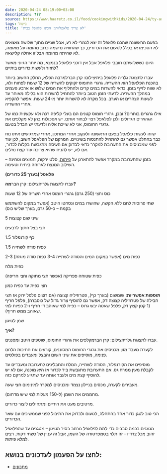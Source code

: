 ```yaml
---
date: 2020-04-24 08:19:00+03:00
description: ???
source: https://www.haaretz.co.il/food/cookingwithkids/2020-04-24/ty-article/0000017f-f897-d044-adff-fbff71fc0000
tags: בישול
title: 'לא צריך פלאפליות: הכינו פלאפל בבית'
---
```


בפעם הראשונה שהכנו פלאפל זה יצא לגמרי לא רע, אבל שניים מתוך שלושה צאצאים לא הסכימו אז בכלל לטעום את הכדורים, כך שהחוויה נרשמה כרוב מהומה על מאומה, לא שהיתה מהומה אבל זו אחלה קלישאה. 

היום כששלושתם חובבי פלאפל אבל אין דוכני פלאפל בנמצא, מה יותר הגיוני מאשר לחזור ולעשות כדורים ביתיים? 

 עברו לתצוגת גלריה פלאפל ביתיצילום: קרן הברלמרבה הפלא, החלק החשוב ביותר בהכנת הפלאפל הוא ההשריה. גרגרי החומוס זקוקים להשריה של 12 שעות לפחות ולא, לא שווה לזייף בזמן. כדאי להשרות במים קרים ולהחליף את המים שלוש או ארבע פעמים במהלך ההשריה. לדעתי הזמן הטוב ביותר להתחיל להשרות הוא בלילה מאוחר עד לשעות הצהרים או הערב. בכל מקרה לא להשרות יותר מ-24 שעות. אפשר להקפיא אחרי ההשריה. 

אילו גרגרים בוחרים? ובכן, גרגרי חומוס קטנים הם בעלי קליפה רכה ולא עקשנית כמו של הגרגירים הגדולים ולכן לפלאפל רצוי לבחור אותם. יש אסכולות בהן לא מקלפים את גרגרי החומוס, אני לא שייכת אליה ולדעתי יש הבדל בטעם. 

שווה לעשות פלאפל בפעם הראשונה ולעקוב אחרי המתכון, אחרי שמרגישים איתו נוח כבר בהחלט אפשר גם להתחיל להתנסות בשינויים. המרקם של הפלאפל חשוב, לכן עוד לפני שמכניסים את התערובת למקרר כדאי לבדוק אם העיסה מתגבשת בקלות לכדור, אם לא, יש להניח שהיא צריכה עוד קצת נוזלים. 

בזמן שהתערובת במקרר אפשר להתארגן על [פיתות](/food/eyal-shani/2008-01-08/ty-article/0000017f-e636-da9b-a1ff-ee7f03eb0000), סלט ירקות, חמוצים וטחינה – השילוב המנצח לארוחה ביתית וטעימה. 

**פלאפל (בערך 25 כדורים)** 

 עברו לתצוגת גלריהצילום: קרן הבר**מה?** 

כוס וחצי (250 גרם) גרגרי חומוס אחרי השריה של 12 שעות 

שתי פרוסות לחם ללא הקשה, שהושרו במים ונסחטו היטב (אפשר במקום להשתמש בקמח – כ-50 גרם, בערך שליש כוס) 

5 שיני שום קצוצות 

חצי בצל חתוך לרבעים 

1.5 כף קורנפלור 

1.5 כפית סודה לשתייה 

2-3 כפות מים (אפשר במקום המים והסודה לשתייה 3-4 כפות סודה מוגזת) 

כפית מלח 

כפית שטוחה פפריקה (אפשר חצי מתוקה וחצי חריפה) 

חצי כפית עד כפית כמון 

**תוספות אפשריות:** שומשום (בערך כף), פטרוזיליה קצוצה (אם רוצים פלפל ירוק אז חצי חבילה של פטרוזיליה קצוצה דק, אפשר גם להוסיף צרור גדול של כוסברה), פלפל חריף (1 קטן קצוץ דק, פלפל שאטה יבש גרוס – כפית למי שאוהב די חריף ו-2 כפיות למי שאוהב ממש חריף). 

שמן לטיגון 

**איך?** 

 עברו לתצוגת גלריהצילום: קרן הברמקלפים את גרגרי החומוס, שוטפים היטב ומסננים. 

לקערת מעבד מזון מכניסים את גרגרי החומוס המסוננים, קורעים את חתיכות הלחם פנימה, מוסיפים את שיני השום והבצל ומעבדים בפולסים. 

מוסיפים את הקורנפלור, הסודה לשתייה, המלח והתבלינים לתערובת ומעבדים עד לקבלת מעין ממרח גס. אם התערובת מתגבשת ביד לכדור אז היא מוכנה, אם לא יש להוסיף קצת מים ולעבד אותה עד שתגיע למרקם כזה. 

מעבירים לקערה, מכסים בניילון נצמד ומכניסים למקרר למינימום חצי שעה. 

מחממים את השמן (ל-150 מעלות למי שיש מדחום). 

מרטיבים מעט את הידיים ומתחילים ליצור כדורים. 

הכי טוב לטגן כדור אחד בהתחלה, לטעום ולבדוק את התיבול לפני שממשיכים עם שאר הכדורים. 

מטגנים בכמה סבבים כדי לתת לפלאפל מרחב בסיר הטיגון – מטגנים עד שהפלאפל זהוב מכל צדדיו – זה תלוי בטמפרטורה של השמן, אבל זה עניין של כשתי דקות. רצים למלא פיתות.

לחצו על הפעמון לעדכונים בנושא:
------------------------------

* [מתכונים](/ty-tag/recipes-0000017f-da28-dea8-a77f-de6a4ba50000)